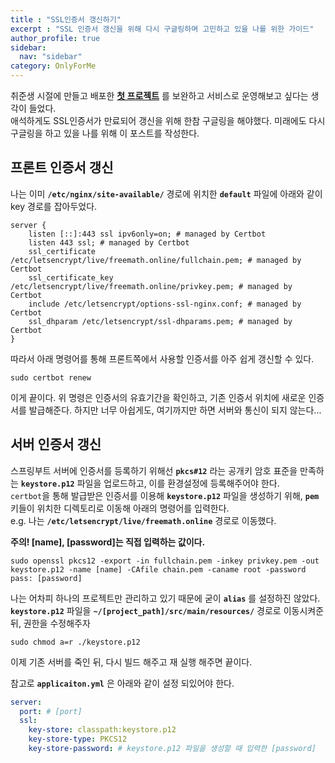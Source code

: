 ```yaml
---
title : "SSL인증서 갱신하기"
excerpt : "SSL 인증서 갱신을 위해 다시 구글링하며 고민하고 있을 나를 위한 가이드"
author_profile: true
sidebar:
  nav: "sidebar"
category: OnlyForMe
---
```


취준생 시절에 만들고 배포한 **[첫 프로젝트](https://freemath.online)** 를 보완하고 서비스로 운영해보고 싶다는 생각이 들었다.  
애석하게도 SSL인증서가 만료되어 갱신을 위해 한참 구글링을 해야했다. 미래에도 다시 구글링을 하고 있을 나를 위해 이 포스트를 작성한다.   

## **프론트 인증서 갱신**

나는 이미 **`/etc/nginx/site-available/`** 경로에 위치한 **`default`** 파일에 아래와 같이 key 경로를 잡아두었다.  
```
server {
    listen [::]:443 ssl ipv6only=on; # managed by Certbot
    listen 443 ssl; # managed by Certbot
    ssl_certificate /etc/letsencrypt/live/freemath.online/fullchain.pem; # managed by Certbot
    ssl_certificate_key /etc/letsencrypt/live/freemath.online/privkey.pem; # managed by Certbot
    include /etc/letsencrypt/options-ssl-nginx.conf; # managed by Certbot
    ssl_dhparam /etc/letsencrypt/ssl-dhparams.pem; # managed by Certbot
}
```
따라서 아래 명령어를 통해 프론트쪽에서 사용할 인증서를 아주 쉽게 갱신할 수 있다.  

```shell
sudo certbot renew
```
이게 끝이다. 위 명령은 인증서의 유효기간을 확인하고, 기존 인증서 위치에 새로운 인증서를 발급해준다. 
하지만 너무 아쉽게도, 여기까지만 하면 서버와 통신이 되지 않는다... 

## **서버 인증서 갱신**   
스프링부트 서버에 인증서를 등록하기 위해선 **`pkcs#12`** 라는 공개키 암호 표준을 만족하는 **`keystore.p12`** 파일을 업로드하고, 이를 환경설정에 등록해주어야 한다.  
`certbot`을 통해 발급받은 인증서를 이용해 **`keystore.p12`** 파일을 생성하기 위해, **`pem`** 키들이 위치한 디렉토리로 이동해 아래의 명령어를 입력한다.  
e.g. 나는 **`/etc/letsencrypt/live/freemath.online`** 경로로 이동했다.   

**주의! [name], [password]는 직접 입력하는 값이다.**   
```shell
sudo openssl pkcs12 -export -in fullchain.pem -inkey privkey.pem -out keystore.p12 -name [name] -CAfile chain.pem -caname root -password pass: [password]
```
나는 어차피 하나의 프로젝트만 관리하고 있기 때문에 굳이 **`alias`** 를 설정하진 않았다. **`keystore.p12`** 파일을 **`~/[project_path]/src/main/resources/`** 경로로 이동시켜준뒤, 권한을 수정해주자

```shell
sudo chmod a=r ./keystore.p12
```

이제 기존 서버를 죽인 뒤, 다시 빌드 해주고 재 실행 해주면 끝이다.   

참고로 **`applicaiton.yml`** 은 아래와 같이 설정 되있어야 한다. 

```yaml
server:
  port: # [port]
  ssl:
    key-store: classpath:keystore.p12
    key-store-type: PKCS12
    key-store-password: # keystore.p12 파일을 생성할 때 입력한 [password]
```
